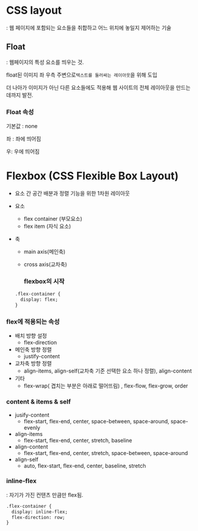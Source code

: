 # CSS layout

: 웹 페이지에 포함되는 요소들을 취합하고 어느 위치에 놓일지 제어하는 기술



## Float

: 웹페이지의 특성 요소를 띄우는 것. 

float된 이미지 좌 우측 주변으로`텍스트를 둘러싸는 레이아웃`을 위해 도입

더 나아가 이미지가 아닌 다른 요소들에도 적용해 웹 사이트의 전체 레이아웃을 만드는데까지 발전.





### Float 속성

기본값 : none

좌 : 좌에 띄어짐

우: 우에 띄어짐





# Flexbox (CSS Flexible Box Layout)

* 요소 간 공간 배분과 정렬 기능을 위한 1차원 레이아웃



* 요소

  * flex container (부모요소)
  * flex item (자식 요소)

* 축

  * main axis(메인축)

  * cross axis(교차축)

    

    ### flexbox의 시작

  ```html
  .flex-container {
    display: flex;
  }
  ```

  

### flex에 적용되는 속성

* 배치 방향 설정
  * flex-direction
* 메인축 방향 정렬
  * justify-content
* 교차축 방향 정렬
  * align-items, align-self(교차축 기준 선택한 요소 하나 정렬), align-content
* 기타
  * flex-wrap( 겹치는 부분은 아래로 떨어뜨림) , flex-flow, flex-grow, order



### content & items & self

* jusify-content
  * flex-start, flex-end, center, space-between, space-around, space-evenly
* align-items
  * flex-start, flex-end, center, stretch, baseline
* align-content
  * flex-start, flex-end, center, stretch, space-between, space-around
* align-self
  * auto, flex-start, flex-end, center, baseline, stretch



### inline-flex

: 자기가 가진 컨탠츠 만큼만 flex됨.

```html
.flex-container {
  display: inline-flex;
  flex-direction: row;
}
```



